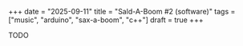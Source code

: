 +++
date = "2025-09-11"
title = "Sald-A-Boom #2 (software)"
tags = ["music", "arduino", "sax-a-boom", "c++"]
draft = true
+++

TODO
